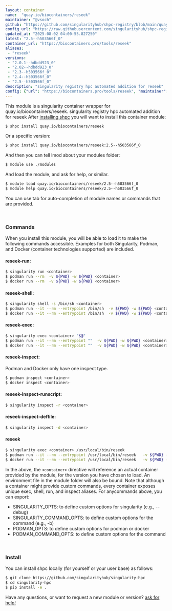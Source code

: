 ```yaml
---
layout: container
name:  "quay.io/biocontainers/reseek"
maintainer: "@vsoch"
github: "https://github.com/singularityhub/shpc-registry/blob/main/quay.io/biocontainers/reseek/container.yaml"
config_url: "https://raw.githubusercontent.com/singularityhub/shpc-registry/main/quay.io/biocontainers/reseek/container.yaml"
updated_at: "2025-08-02 04:00:55.827250"
latest: "2.5--h503566f_0"
container_url: "https://biocontainers.pro/tools/reseek"
aliases:
 - "reseek"
versions:
 - "2.0.1--hdbdd923_0"
 - "2.02--hdbdd923_0"
 - "2.3--h503566f_0"
 - "2.4--h503566f_0"
 - "2.5--h503566f_0"
description: "singularity registry hpc automated addition for reseek"
config: {"url": "https://biocontainers.pro/tools/reseek", "maintainer": "@vsoch", "description": "singularity registry hpc automated addition for reseek", "latest": {"2.5--h503566f_0": "sha256:f0a4ab43e7ed8c096b10b2c19f4d83d6e4068269454e24f8065cde27e56e1c6f"}, "tags": {"2.0.1--hdbdd923_0": "sha256:e5c1a4aa7d0111dc5447fbd1aab901ccf85d869954be922c6fe121d1f40f651e", "2.02--hdbdd923_0": "sha256:69f027e649a341c4e3e69d6c792639d2049d250170de5b4d5936ae7bf4f08f8b", "2.3--h503566f_0": "sha256:c492c4ed79b242595bdfc09f376214010956e5c4af42633cb941b3c07612cdfb", "2.4--h503566f_0": "sha256:fe83355b376878d7ba38cae355cbf51cbd1b8b419d3af5cbd8da75b5b2d9fa4b", "2.5--h503566f_0": "sha256:f0a4ab43e7ed8c096b10b2c19f4d83d6e4068269454e24f8065cde27e56e1c6f"}, "docker": "quay.io/biocontainers/reseek", "aliases": {"reseek": "/usr/local/bin/reseek"}}
---
```


This module is a singularity container wrapper for quay.io/biocontainers/reseek.
singularity registry hpc automated addition for reseek
After [installing shpc](#install) you will want to install this container module:


```bash
$ shpc install quay.io/biocontainers/reseek
```

Or a specific version:

```bash
$ shpc install quay.io/biocontainers/reseek:2.5--h503566f_0
```

And then you can tell lmod about your modules folder:

```bash
$ module use ./modules
```

And load the module, and ask for help, or similar.

```bash
$ module load quay.io/biocontainers/reseek/2.5--h503566f_0
$ module help quay.io/biocontainers/reseek/2.5--h503566f_0
```

You can use tab for auto-completion of module names or commands that are provided.

<br>

### Commands

When you install this module, you will be able to load it to make the following commands accessible.
Examples for both Singularity, Podman, and Docker (container technologies supported) are included.

#### reseek-run:

```bash
$ singularity run <container>
$ podman run --rm  -v ${PWD} -w ${PWD} <container>
$ docker run --rm  -v ${PWD} -w ${PWD} <container>
```

#### reseek-shell:

```bash
$ singularity shell -s /bin/sh <container>
$ podman run --it --rm --entrypoint /bin/sh  -v ${PWD} -w ${PWD} <container>
$ docker run --it --rm --entrypoint /bin/sh  -v ${PWD} -w ${PWD} <container>
```

#### reseek-exec:

```bash
$ singularity exec <container> "$@"
$ podman run --it --rm --entrypoint ""  -v ${PWD} -w ${PWD} <container> "$@"
$ docker run --it --rm --entrypoint ""  -v ${PWD} -w ${PWD} <container> "$@"
```

#### reseek-inspect:

Podman and Docker only have one inspect type.

```bash
$ podman inspect <container>
$ docker inspect <container>
```

#### reseek-inspect-runscript:

```bash
$ singularity inspect -r <container>
```

#### reseek-inspect-deffile:

```bash
$ singularity inspect -d <container>
```


#### reseek

```bash
$ singularity exec <container> /usr/local/bin/reseek
$ podman run --it --rm --entrypoint /usr/local/bin/reseek   -v ${PWD} -w ${PWD} <container> -c " $@"
$ docker run --it --rm --entrypoint /usr/local/bin/reseek   -v ${PWD} -w ${PWD} <container> -c " $@"
```



In the above, the `<container>` directive will reference an actual container provided
by the module, for the version you have chosen to load. An environment file in the
module folder will also be bound. Note that although a container
might provide custom commands, every container exposes unique exec, shell, run, and
inspect aliases. For anycommands above, you can export:

 - SINGULARITY_OPTS: to define custom options for singularity (e.g., --debug)
 - SINGULARITY_COMMAND_OPTS: to define custom options for the command (e.g., -b)
 - PODMAN_OPTS: to define custom options for podman or docker
 - PODMAN_COMMAND_OPTS: to define custom options for the command

<br>

### Install

You can install shpc locally (for yourself or your user base) as follows:

```bash
$ git clone https://github.com/singularityhub/singularity-hpc
$ cd singularity-hpc
$ pip install -e .
```

Have any questions, or want to request a new module or version? [ask for help!](https://github.com/singularityhub/singularity-hpc/issues)